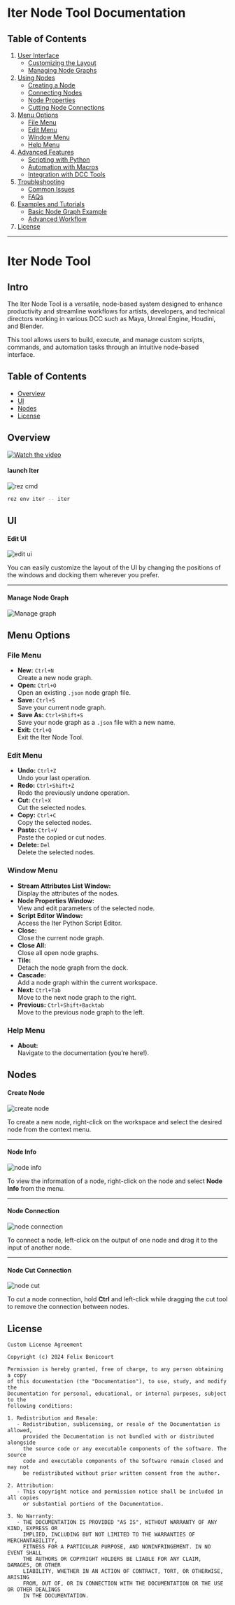 
# Iter Node Tool Documentation

## Table of Contents

1. [User Interface](#ui-overview)
   - [Customizing the Layout](#customizing-the-layout)
   - [Managing Node Graphs](#managing-node-graphs)
2. [Using Nodes](#using-nodes)
   - [Creating a Node](#creating-a-node)
   - [Connecting Nodes](#connecting-nodes)
   - [Node Properties](#node-properties)
   - [Cutting Node Connections](#cutting-node-connections)
3. [Menu Options](#menu-options)
   - [File Menu](#file-menu)
   - [Edit Menu](#edit-menu)
   - [Window Menu](#window-menu)
   - [Help Menu](#help-menu)
4. [Advanced Features](#advanced-features)
   - [Scripting with Python](#scripting-with-python)
   - [Automation with Macros](#automation-with-macros)
   - [Integration with DCC Tools](#integration-with-dcc-tools)
5. [Troubleshooting](#troubleshooting)
   - [Common Issues](#common-issues)
   - [FAQs](#faqs)
6. [Examples and Tutorials](#examples-and-tutorials)
   - [Basic Node Graph Example](#basic-node-graph-example)
   - [Advanced Workflow](#advanced-workflow)
7. [License](#license)


---

# Iter Node Tool

## Intro
The Iter Node Tool is a versatile, node-based system designed to enhance productivity and streamline workflows for artists, developers, and technical directors working in various DCC  such as Maya, Unreal Engine, Houdini, and Blender.

This tool allows users to build, execute, and manage custom scripts, commands, and automation tasks through an intuitive node-based interface.



## Table of Contents

- [Overview](#Overview)
- [UI](#UI)
- [Nodes](#Nodes)
- [License](#license)



## Overview


[![Watch the video](https://media0.giphy.com/media/v1.Y2lkPTc5MGI3NjExd3ExcWJpbmV4NmsxMHgyYjllamk3cTZzZjIybGNpbHppdG9xcHJ3NCZlcD12MV9pbnRlcm5hbF9naWZfYnlfaWQmY3Q9Zw/tJdOBEFA3RNnu3IDwf/giphy.gif)](https://vimeo.com/899695629)


#### launch Iter
![rez cmd](https://media0.giphy.com/media/v1.Y2lkPTc5MGI3NjExNmdwMTJidzJ3bm04dnM5OGZybTczeTdoY3hhbnY2OHEzdG5zZ3Q1ayZlcD12MV9pbnRlcm5hbF9naWZfYnlfaWQmY3Q9Zw/NlnKLDnvbK1cYyzarP/giphy.gif)


```bash
rez env iter -- iter
```


## UI


#### Edit UI
![edit ui](https://media2.giphy.com/media/v1.Y2lkPTc5MGI3NjExZHY2YmZ0cGI3Z3NnYWJkbzNpeGM3azZhc2o5bG0wd2FiMWcxY2FkNiZlcD12MV9pbnRlcm5hbF9naWZfYnlfaWQmY3Q9Zw/F63dKnXzlPTSUoaWB2/giphy.webp)

You can easily customize the layout of the UI by changing the positions of the windows and docking them wherever you prefer.

---

#### Manage Node Graph
![Manage graph](https://media3.giphy.com/media/v1.Y2lkPTc5MGI3NjExMTZtbTEwMmw0cTM0ejlzczFkdXQyazRubGk5c3dsbXB4NzdqN3ZwYSZlcD12MV9pbnRlcm5hbF9naWZfYnlfaWQmY3Q9Zw/Yt6VCDIGFnl7PUFsze/giphy.webp)


## Menu Options


### File Menu
- **New:** `Ctrl+N`  
  Create a new node graph.
- **Open:** `Ctrl+O`  
  Open an existing `.json` node graph file.
- **Save:** `Ctrl+S`  
  Save your current node graph.
- **Save As:** `Ctrl+Shift+S`  
  Save your node graph as a `.json` file with a new name.
- **Exit:** `Ctrl+Q`  
  Exit the Iter Node Tool.

### Edit Menu
- **Undo:** `Ctrl+Z`  
  Undo your last operation.
- **Redo:** `Ctrl+Shift+Z`  
  Redo the previously undone operation.
- **Cut:** `Ctrl+X`  
  Cut the selected nodes.
- **Copy:** `Ctrl+C`  
  Copy the selected nodes.
- **Paste:** `Ctrl+V`  
  Paste the copied or cut nodes.
- **Delete:** `Del`  
  Delete the selected nodes.

### Window Menu
- **Stream Attributes List Window:**  
  Display the attributes of the nodes.
- **Node Properties Window:**  
  View and edit parameters of the selected node.
- **Script Editor Window:**  
  Access the Iter Python Script Editor.
- **Close:**  
  Close the current node graph.
- **Close All:**  
  Close all open node graphs.
- **Tile:**  
  Detach the node graph from the dock.
- **Cascade:**  
  Add a node graph within the current workspace.
- **Next:** `Ctrl+Tab`  
  Move to the next node graph to the right.
- **Previous:** `Ctrl+Shift+Backtab`  
  Move to the previous node graph to the left.

### Help Menu
- **About:**  
  Navigate to the documentation (you’re here!).


## Nodes


#### Create Node
![create node](https://media2.giphy.com/media/v1.Y2lkPTc5MGI3NjExZHluMWEwMHR1dzIxdDh5YTh4a2RvODZtczBsc2M1cmY2eWhobDljeCZlcD12MV9pbnRlcm5hbF9naWZfYnlfaWQmY3Q9Zw/XsZHWd0oYdmj2MuTPf/giphy.webp)

To create a new node, right-click on the workspace and select the desired node from the context menu.

---

#### Node Info
![node info](https://media4.giphy.com/media/v1.Y2lkPTc5MGI3NjExNm1ldnB2cm1xdDhrZW1xcGN5Y3A0dHhmc3JjaDJsdzBsZTlhcXMxbSZlcD12MV9pbnRlcm5hbF9naWZfYnlfaWQmY3Q9Zw/6lemKlKrnvnxDbaIwD/giphy.webp)

To view the information of a node, right-click on the node and select **Node Info** from the menu.

---

#### Node Connection
![node connection](https://media1.giphy.com/media/v1.Y2lkPTc5MGI3NjExZWh0MnNsY3kxeTZmOWxnbHZuczV2ZzB4YTcxYTVjNDd5cnNnbXN5aiZlcD12MV9pbnRlcm5hbF9naWZfYnlfaWQmY3Q9Zw/fjB3c6THxDxMIaUz7L/giphy.webp)

To connect a node, left-click on the output of one node and drag it to the input of another node.

---

#### Node Cut Connection
![node cut](https://media3.giphy.com/media/v1.Y2lkPTc5MGI3NjExaGkwZ3hoYmMycmd1ODdta3RucnBsdWlzYmdtaHhrd3l6aGg2cmcwcCZlcD12MV9pbnRlcm5hbF9naWZfYnlfaWQmY3Q9Zw/sz8nt5KvLW030VR033/giphy.webp)

To cut a node connection, hold **Ctrl** and left-click while dragging the cut tool to remove the connection between nodes.



## License
```text
Custom License Agreement

Copyright (c) 2024 Felix Benicourt

Permission is hereby granted, free of charge, to any person obtaining a copy
of this documentation (the "Documentation"), to use, study, and modify the
Documentation for personal, educational, or internal purposes, subject to the
following conditions:

1. Redistribution and Resale:
   - Redistribution, sublicensing, or resale of the Documentation is allowed,
     provided the Documentation is not bundled with or distributed alongside
     the source code or any executable components of the software. The source 
     code and executable components of the Software remain closed and may not
     be redistributed without prior written consent from the author.

2. Attribution:
   - This copyright notice and permission notice shall be included in all copies
     or substantial portions of the Documentation.

3. No Warranty:
   - THE DOCUMENTATION IS PROVIDED "AS IS", WITHOUT WARRANTY OF ANY KIND, EXPRESS OR
     IMPLIED, INCLUDING BUT NOT LIMITED TO THE WARRANTIES OF MERCHANTABILITY,
     FITNESS FOR A PARTICULAR PURPOSE, AND NONINFRINGEMENT. IN NO EVENT SHALL
     THE AUTHORS OR COPYRIGHT HOLDERS BE LIABLE FOR ANY CLAIM, DAMAGES, OR OTHER
     LIABILITY, WHETHER IN AN ACTION OF CONTRACT, TORT, OR OTHERWISE, ARISING
     FROM, OUT OF, OR IN CONNECTION WITH THE DOCUMENTATION OR THE USE OR OTHER DEALINGS
     IN THE DOCUMENTATION.
```



